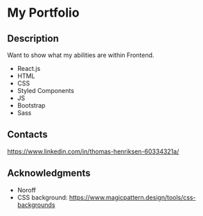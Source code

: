 # My Portfolio

## Description
Want to show what my abilities are within Frontend.
- React.js
- HTML
- CSS
- Styled Components
- JS
- Bootstrap
- Sass

## Contacts
https://www.linkedin.com/in/thomas-henriksen-60334321a/

## Acknowledgments
- Noroff
- CSS background: https://www.magicpattern.design/tools/css-backgrounds
